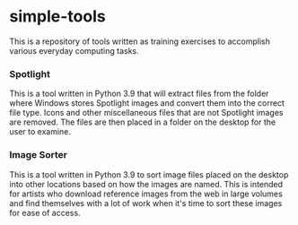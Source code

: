 # simple-tools
This is a repository of tools written as training exercises to accomplish various everyday computing tasks.

### Spotlight
This is a tool written in Python 3.9 that will extract files from the folder where Windows stores Spotlight images and convert them into the correct file type. Icons and other miscellaneous files that are not Spotlight images are removed. The files are then placed in a folder on the desktop for the user to examine.

### Image Sorter
This is a tool written in Python 3.9 to sort image files placed on the desktop into other locations based on how the images are named. This is intended for artists who download reference images from the web in large volumes and find themselves with a lot of work when it's time to sort these images for ease of access.
